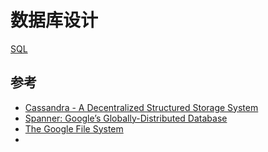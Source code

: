 # 数据库设计

[SQL](../../01_leetcode/99_SQL)

## 参考

- [Cassandra - A Decentralized Structured Storage System](https://www.cs.cornell.edu/projects/ladis2009/papers/lakshman-ladis2009.pdf)
- [Spanner: Google’s Globally-Distributed Database](https://static.googleusercontent.com/media/research.google.com/en//archive/spanner-osdi2012.pdf)
- [The Google File System](https://static.googleusercontent.com/media/research.google.com/en//archive/gfs-sosp2003.pdf)
-
